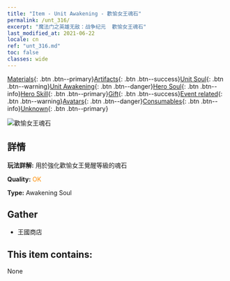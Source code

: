 ```yaml
---
title: "Item - Unit Awakening - 歡愉女王魂石"
permalink: /unt_316/
excerpt: "魔法门之英雄无敌：战争纪元  歡愉女王魂石"
last_modified_at: 2021-06-22
locale: cn
ref: "unt_316.md"
toc: false
classes: wide
---
```

 [Materials](/ItemsCN/){: .btn .btn--primary}[Artifacts](/ItemsCN/Artifacts/){: .btn .btn--success}[Unit Soul](/ItemsCN/UnitSoul/){: .btn .btn--warning}[Unit Awakening](/ItemsCN/UnitAwakening/){: .btn .btn--danger}[Hero Soul](/ItemsCN/HeroSoul/){: .btn .btn--info}[Hero Skill](/ItemsCN/HeroSkill/){: .btn .btn--primary}[Gift](/ItemsCN/Gift/){: .btn .btn--success}[Event related](/ItemsCN/Events/){: .btn .btn--warning}[Avatars](/ItemsCN/Avatars/){: .btn .btn--danger}[Consumables](/ItemsCN/Consumables/){: .btn .btn--info}[Unknown](/ItemsCN/Unknown/){: .btn .btn--primary}

 ![歡愉女王魂石](/images/u/tia_diyulingzhu.jpg)

## 詳情
 **玩法詳解:** 用於強化歡愉女王覺醒等級的魂石

 **Quality:** <span style="color: #FF8C00">OK</span>

 **Type:** Awakening Soul

## Gather

*    王國商店 

## This item contains:

  None

